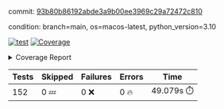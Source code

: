 commit: [93b80b86192abde3a9b00ee3969c29a72472c810](https://github.com/rcmdnk/homebrew-file/tree/93b80b86192abde3a9b00ee3969c29a72472c810)

condition: branch=main, os=macos-latest, python_version=3.10

[![test](https://github.com/rcmdnk/homebrew-file/actions/workflows/test.yml/badge.svg)](https://github.com/rcmdnk/homebrew-file/actions/runs/14770816181)
<a href="https://github.com/rcmdnk/homebrew-file/blob/93b80b86192abde3a9b00ee3969c29a72472c810/README.md"><img alt="Coverage" src="https://img.shields.io/badge/Coverage-0%25-red.svg" /></a><details><summary>Coverage Report </summary><table><tr><th>File</th><th>Stmts</th><th>Miss</th><th>Cover</th><th>Missing</th></tr><tbody><tr><td colspan="5"><b>src/brew_file</b></td></tr><tr><td>&nbsp; &nbsp;<a href="https://github.com/rcmdnk/homebrew-file/blob/93b80b86192abde3a9b00ee3969c29a72472c810/src/brew_file/__init__.py">\_\_init\_\_.py</a></td><td>3</td><td>3</td><td>0%</td><td><a href="https://github.com/rcmdnk/homebrew-file/blob/93b80b86192abde3a9b00ee3969c29a72472c810/src/brew_file/__init__.py#L1-L4">1&ndash;4</a></td></tr><tr><td>&nbsp; &nbsp;<a href="https://github.com/rcmdnk/homebrew-file/blob/93b80b86192abde3a9b00ee3969c29a72472c810/src/brew_file/brew_file.py">brew_file.py</a></td><td>1276</td><td>1276</td><td>0%</td><td><a href="https://github.com/rcmdnk/homebrew-file/blob/93b80b86192abde3a9b00ee3969c29a72472c810/src/brew_file/brew_file.py#L1-L2401">1&ndash;2401</a></td></tr><tr><td>&nbsp; &nbsp;<a href="https://github.com/rcmdnk/homebrew-file/blob/93b80b86192abde3a9b00ee3969c29a72472c810/src/brew_file/brew_helper.py">brew_helper.py</a></td><td>236</td><td>236</td><td>0%</td><td><a href="https://github.com/rcmdnk/homebrew-file/blob/93b80b86192abde3a9b00ee3969c29a72472c810/src/brew_file/brew_helper.py#L1-L394">1&ndash;394</a></td></tr><tr><td>&nbsp; &nbsp;<a href="https://github.com/rcmdnk/homebrew-file/blob/93b80b86192abde3a9b00ee3969c29a72472c810/src/brew_file/brew_info.py">brew_info.py</a></td><td>410</td><td>410</td><td>0%</td><td><a href="https://github.com/rcmdnk/homebrew-file/blob/93b80b86192abde3a9b00ee3969c29a72472c810/src/brew_file/brew_info.py#L1-L620">1&ndash;620</a></td></tr><tr><td>&nbsp; &nbsp;<a href="https://github.com/rcmdnk/homebrew-file/blob/93b80b86192abde3a9b00ee3969c29a72472c810/src/brew_file/info.py">info.py</a></td><td>11</td><td>11</td><td>0%</td><td><a href="https://github.com/rcmdnk/homebrew-file/blob/93b80b86192abde3a9b00ee3969c29a72472c810/src/brew_file/info.py#L1-L17">1&ndash;17</a></td></tr><tr><td>&nbsp; &nbsp;<a href="https://github.com/rcmdnk/homebrew-file/blob/93b80b86192abde3a9b00ee3969c29a72472c810/src/brew_file/main.py">main.py</a></td><td>168</td><td>168</td><td>0%</td><td><a href="https://github.com/rcmdnk/homebrew-file/blob/93b80b86192abde3a9b00ee3969c29a72472c810/src/brew_file/main.py#L1-L681">1&ndash;681</a></td></tr><tr><td>&nbsp; &nbsp;<a href="https://github.com/rcmdnk/homebrew-file/blob/93b80b86192abde3a9b00ee3969c29a72472c810/src/brew_file/utils.py">utils.py</a></td><td>70</td><td>70</td><td>0%</td><td><a href="https://github.com/rcmdnk/homebrew-file/blob/93b80b86192abde3a9b00ee3969c29a72472c810/src/brew_file/utils.py#L1-L134">1&ndash;134</a></td></tr><tr><td><b>TOTAL</b></td><td><b>2174</b></td><td><b>2174</b></td><td><b>0%</b></td><td>&nbsp;</td></tr></tbody></table></details>

| Tests | Skipped | Failures | Errors | Time |
| ----- | ------- | -------- | -------- | ------------------ |
| 152 | 0 :zzz: | 0 :x: | 0 :fire: | 49.079s :stopwatch: |

